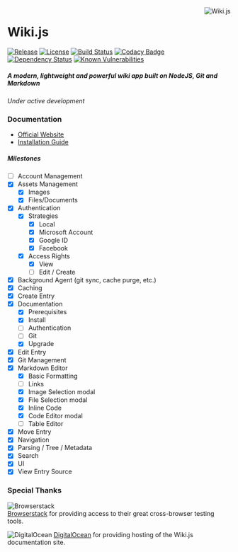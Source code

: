 <a href="https://github.com/Requarks/wiki">
    <img src="https://raw.githubusercontent.com/Requarks/wiki/master/assets/favicons/favicon-96x96.png" alt="Wiki.js" title="Wiki.js" align="right" />
</a>

# Wiki.js

[![Release](https://img.shields.io/github/release/Requarks/wiki.svg?maxAge=86400)](https://github.com/Requarks/wiki/releases)
[![License](https://img.shields.io/badge/license-AGPLv3-blue.svg)](https://github.com/requarks/wiki/blob/master/LICENSE)
[![Build Status](https://travis-ci.org/Requarks/wiki.svg?branch=master)](https://travis-ci.org/Requarks/wiki)
[![Codacy Badge](https://api.codacy.com/project/badge/Grade/1d0217a3153c4595bdedb322263e55c8)](https://www.codacy.com/app/Requarks/wiki)
[![Dependency Status](https://gemnasium.com/badges/github.com/Requarks/wiki.svg)](https://gemnasium.com/github.com/Requarks/wiki)
[![Known Vulnerabilities](https://snyk.io/test/github/requarks/wiki/badge.svg)](https://snyk.io/test/github/requarks/wiki)

##### A modern, lightweight and powerful wiki app built on NodeJS, Git and Markdown
*Under active development*

### Documentation

- [Official Website](https://wiki.requarks.io/)
- [Installation Guide](https://wiki.requarks.io/get-started.html)

##### Milestones
- [ ] Account Management
- [x] Assets Management
	- [x] Images
	- [x] Files/Documents
- [x] Authentication
	- [x] Strategies
		- [x] Local
		- [x] Microsoft Account
		- [x] Google ID
		- [x] Facebook
	- [x] Access Rights
		- [x] View
		- [ ] Edit / Create
- [x] Background Agent (git sync, cache purge, etc.)
- [x] Caching
- [x] Create Entry
- [x] Documentation
	- [x] Prerequisites
	- [x] Install
	- [ ] Authentication
	- [ ] Git
	- [x] Upgrade
- [x] Edit Entry
- [x] Git Management
- [x] Markdown Editor
	- [x] Basic Formatting
	- [ ] Links
	- [x] Image Selection modal
	- [x] File Selection modal
	- [x] Inline Code
	- [x] Code Editor modal
	- [ ] Table Editor
- [x] Move Entry
- [x] Navigation
- [x] Parsing / Tree / Metadata
- [x] Search
- [x] UI
- [x] View Entry Source

### Special Thanks

![Browserstack](https://wiki.requarks.io/assets/images/logo_browserstack.png)  
[Browserstack](https://www.browserstack.com/) for providing access to their great cross-browser testing tools.

![DigitalOcean](https://wiki.requarks.io/assets/images/logo_digitalocean.png)
[DigitalOcean](https://www.digitalocean.com/) for providing hosting of the Wiki.js documentation site.
